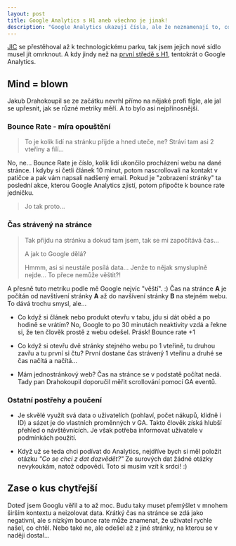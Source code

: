 ```yaml
---
layout: post
title: Google Analytics s H1 aneb všechno je jinak!
description: "Google Analytics ukazují čísla, ale že neznamenají to, co je u nich napsáno, to mě upřímně nenapadlo. A možná ani vás..."
---
```


[JIC](http://jic.cz) se přestěhoval až k technologickému parku, tak jsem jejich nové sídlo musel jít omrknout. A kdy jindy než na [první středě s H1](http://www.h1.cz/prvni-streda-v-brne), tentokrát o Google Analytics.

## Mind = blown

Jakub Drahokoupil se ze začátku nevrhl přímo na nějaké profi fígle, ale jal se upřesnit, jak se různé metriky měří. A to bylo asi nejpřínosnější.

### Bounce Rate - míra opouštění

> To je kolik lidí na stránku přijde a hned uteče, ne? Stráví tam asi 2 vteřiny a fííí...

No, ne... Bounce Rate je číslo, kolik lidí ukončilo procházení webu na dané stránce. I kdyby si četli článek 10 minut, potom nascrollovali na kontakt v patičce a pak vám napsali nadšený email. Pokud je "zobrazení stránky" ta poslední akce, kterou Google Analytics zjistí, potom připočte k bounce rate jedničku.

> Jo tak proto...

### Čas strávený na stránce

> Tak přijdu na stránku a dokud tam jsem, tak se mi započítává čas...
>
> A jak to Google dělá?
>
> Hmmm, asi si neustále posílá data... Jenže to nějak smysluplně nejde... To přece nemůže věštit?!

A přesně tuto metriku podle mě Google nejvíc "věští". :) Čas na stránce __A__ je počítán od navštívení stránky __A__ až do navšívení stránky __B__ na stejném webu. To dává trochu smysl, ale...

* Co když si článek nebo produkt otevřu v tabu, jdu si dát oběd a po hodině se vrátím? No, Google to po 30 minutách neaktivity vzdá a řekne si, že ten člověk prostě z webu odešel. Prásk! Bounce rate +1

* Co když si otevřu dvě stránky stejného webu po 1 vteřině, tu druhou zavřu a tu první si čtu? První dostane čas strávený 1 vteřinu a druhé se čas načítá a načítá...

* Mám jednostránkový web? Čas na stránce se v podstatě počítat nedá. Tady pan Drahokoupil doporučil měřit scrollování pomocí GA eventů.

### Ostatní postřehy a poučení

* Je skvělé využít svá data o uživatelích (pohlaví, počet nákupů, klidně i ID) a sázet je do vlastních proměnných v GA. Takto člověk získá hlubší přehled o návštěvnících. Je však potřeba informovat uživatele v podmínkách použití.

* Když už se teda chci podívat do Analytics, nejdříve bych si měl položit otázku _"Co se chci z dat dozvědět?"_ Ze surových dat žádné otázky nevykoukám, natož odpovědi. Toto si musím vzít k srdci! :)

## Zase o kus chytřejší

Doteď jsem Googlu věřil a to až moc. Budu taky muset přemýšlet v mnohem širším kontextu a neizolovat data. Krátký čas na stránce se zdá jako negativní, ale s nízkým bounce rate může znamenat, že uživatel rychle našel, co chtěl. Nebo také ne, ale odešel až z jiné stránky, na kterou se v naději dostal...



